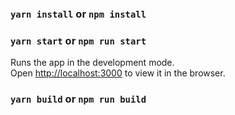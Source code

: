 ### `yarn install` or `npm install`

### `yarn start` or `npm run start`

Runs the app in the development mode.\
Open [http://localhost:3000](http://localhost:3000) to view it in the browser.

### `yarn build` or `npm run build`
